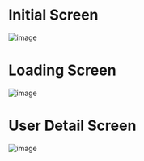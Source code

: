 # Initial Screen

![image](https://user-images.githubusercontent.com/63944649/173808949-d2ac6a45-e05e-4a63-a473-3cb5df3e0774.png)

# Loading Screen

![image](https://user-images.githubusercontent.com/63944649/173809014-c77f0506-f7f6-40ef-8531-ae49e7ebc871.png)

# User Detail Screen

![image](https://user-images.githubusercontent.com/63944649/173809107-79d3c496-37ff-4b84-a5ba-38df6c745936.png)
